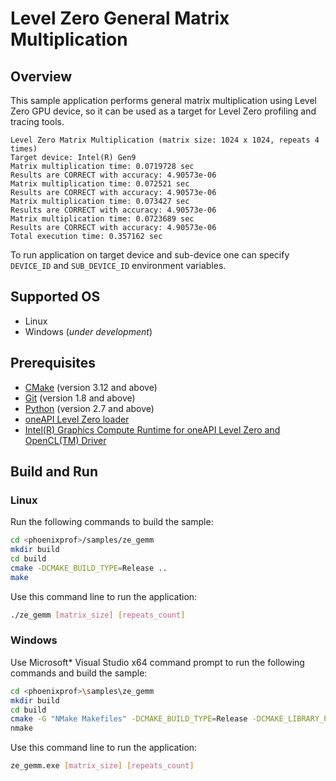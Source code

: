 # Level Zero General Matrix Multiplication
## Overview
This sample application performs general matrix multiplication using Level Zero GPU device, so it can be used as a target for Level Zero profiling and tracing tools.
```
Level Zero Matrix Multiplication (matrix size: 1024 x 1024, repeats 4 times)
Target device: Intel(R) Gen9
Matrix multiplication time: 0.0719728 sec
Results are CORRECT with accuracy: 4.90573e-06
Matrix multiplication time: 0.072521 sec
Results are CORRECT with accuracy: 4.90573e-06
Matrix multiplication time: 0.073427 sec
Results are CORRECT with accuracy: 4.90573e-06
Matrix multiplication time: 0.0723689 sec
Results are CORRECT with accuracy: 4.90573e-06
Total execution time: 0.357162 sec
```
To run application on target device and sub-device one can specify `DEVICE_ID` and `SUB_DEVICE_ID` environment variables.

## Supported OS
- Linux
- Windows (*under development*)

## Prerequisites
- [CMake](https://cmake.org/) (version 3.12 and above)
- [Git](https://git-scm.com/) (version 1.8 and above)
- [Python](https://www.python.org/) (version 2.7 and above)
- [oneAPI Level Zero loader](https://github.com/oneapi-src/level-zero)
- [Intel(R) Graphics Compute Runtime for oneAPI Level Zero and OpenCL(TM) Driver](https://github.com/intel/compute-runtime)

## Build and Run
### Linux
Run the following commands to build the sample:
```sh
cd <phoenixprof>/samples/ze_gemm
mkdir build
cd build
cmake -DCMAKE_BUILD_TYPE=Release ..
make
```
Use this command line to run the application:
```sh
./ze_gemm [matrix_size] [repeats_count]
```
### Windows
Use Microsoft* Visual Studio x64 command prompt to run the following commands and build the sample:
```sh
cd <phoenixprof>\samples\ze_gemm
mkdir build
cd build
cmake -G "NMake Makefiles" -DCMAKE_BUILD_TYPE=Release -DCMAKE_LIBRARY_PATH=<level_zero_loader>\lib -DCMAKE_INCLUDE_PATH=<level_zero_loader>\include ..
nmake
```
Use this command line to run the application:
```sh
ze_gemm.exe [matrix_size] [repeats_count]
```